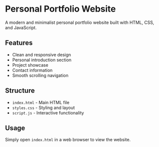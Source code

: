 # Personal Portfolio Website

A modern and minimalist personal portfolio website built with HTML, CSS, and JavaScript.

## Features
- Clean and responsive design
- Personal introduction section
- Project showcase
- Contact information
- Smooth scrolling navigation

## Structure
- `index.html` - Main HTML file
- `styles.css` - Styling and layout
- `script.js` - Interactive functionality

## Usage
Simply open `index.html` in a web browser to view the website. 